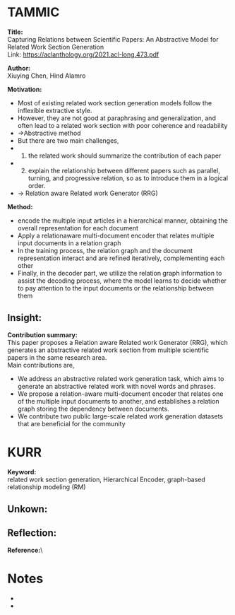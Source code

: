 # TAMMIC
**Title:**\
Capturing Relations between Scientific Papers: An Abstractive Model for Related Work Section Generation\
Link: https://aclanthology.org/2021.acl-long.473.pdf

**Author:**\
Xiuying Chen, Hind Alamro

**Motivation:**
- Most of existing related work section generation models follow the inflexible extractive style.
- However, they are not good at paraphrasing and generalization, and often lead to a related work section with poor coherence and readability
- →Abstractive method
- But there are two main challenges,
- 1. the related work should summarize the contribution of each paper
- 2. explain the relationship between different papers such as parallel, turning, and progressive relation, so as to introduce them in a logical order.
- → Relation aware Related work Generator (RRG)

**Method:**
- encode the multiple input articles in a hierarchical manner, obtaining the overall representation for each document
- Apply a relationaware multi-document encoder that relates multiple input documents in a relation graph
- In the training process, the relation graph and the document representation interact and are refined iteratively, complementing each other
- Finally, in the decoder part, we utilize the relation graph information to assist the decoding process, where the model learns to decide whether to pay attention to the input documents or the relationship between them

**Insight:**
- 

**Contribution summary:**\
This paper proposes a Relation aware Related work Generator (RRG), which generates an abstractive related work section from multiple scientific papers in the same research area. \
Main contributions are,
- We address an abstractive related work generation task, which aims to generate an abstractive related work with novel words and phrases.
- We propose a relation-aware multi-document encoder that relates one of the multiple input documents to another, and establishes a relation graph storing the dependency between documents.
- We contribute two public large-scale related work generation datasets that are beneficial for the community

# KURR
**Keyword:**\
related work section generation, Hierarchical Encoder, graph-based relationship modeling (RM)

**Unkown:**
- 

**Reflection:**
- 

**Reference:**\


# Notes
- 
- 
